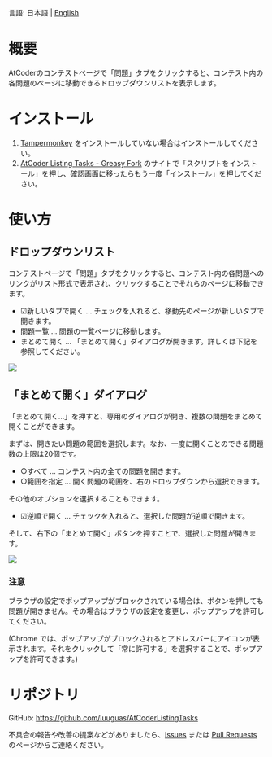 言語: 日本語 | [English](https://github.com/luuguas/AtCoderListingTasks/blob/main/README_en.md)

# 概要
AtCoderのコンテストページで「問題」タブをクリックすると、コンテスト内の各問題のページに移動できるドロップダウンリストを表示します。

# インストール
1. [Tampermonkey](https://www.tampermonkey.net) をインストールしていない場合はインストールしてください。
2. [AtCoder Listing Tasks - Greasy Fork](https://greasyfork.org/ja/scripts/467289-atcoder-listing-tasks) のサイトで「スクリプトをインストール」を押し、確認画面に移ったらもう一度「インストール」を押してください。

# 使い方
## ドロップダウンリスト
コンテストページで「問題」タブをクリックすると、コンテスト内の各問題へのリンクがリスト形式で表示され、クリックすることでそれらのページに移動できます。

- ☑新しいタブで開く … チェックを入れると、移動先のページが新しいタブで開きます。
- 問題一覧 … 問題の一覧ページに移動します。
- まとめて開く … 「まとめて開く」ダイアログが開きます。詳しくは下記を参照してください。

![](https://github.com/luuguas/AtCoderListingTasks/assets/69027878/3171abd1-b618-4f04-85e3-7e2f9d835cc7)

## 「まとめて開く」ダイアログ
「まとめて開く…」を押すと、専用のダイアログが開き、複数の問題をまとめて開くことができます。

まずは、開きたい問題の範囲を選択します。なお、一度に開くことのできる問題数の上限は20個です。

- ○すべて … コンテスト内の全ての問題を開きます。
- ○範囲を指定 … 開く問題の範囲を、右のドロップダウンから選択できます。

その他のオプションを選択することもできます。

- ☑逆順で開く … チェックを入れると、選択した問題が逆順で開きます。

そして、右下の「まとめて開く」ボタンを押すことで、選択した問題が開きます。

![](https://github.com/luuguas/AtCoderListingTasks/assets/69027878/734c9a00-b55a-4809-a32a-ec7dd9a781c9)

### 注意
ブラウザの設定でポップアップがブロックされている場合は、ボタンを押しても問題が開きません。その場合はブラウザの設定を変更し、ポップアップを許可してください。

(Chrome では、ポップアップがブロックされるとアドレスバーにアイコンが表示されます。それをクリックして「常に許可する」を選択することで、ポップアップを許可できます。)

# リポジトリ
GitHub: https://github.com/luuguas/AtCoderListingTasks

不具合の報告や改善の提案などがありましたら、[Issues](https://github.com/luuguas/AtCoderListingTasks/issues) または [Pull Requests](https://github.com/luuguas/AtCoderListingTasks/pulls) のページからご連絡ください。
